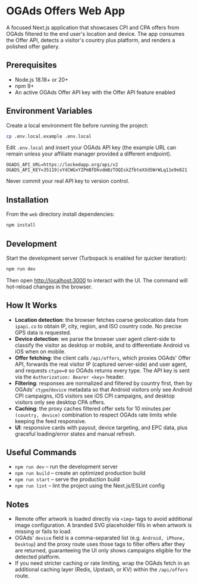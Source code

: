 # OGAds Offers Web App

A focused Next.js application that showcases CPI and CPA offers from OGAds filtered to the end user's location and device. The app consumes the Offer API, detects a visitor's country plus platform, and renders a polished offer gallery.

## Prerequisites

- Node.js 18.18+ or 20+
- npm 9+
- An active OGAds Offer API key with the Offer API feature enabled

## Environment Variables

Create a local environment file before running the project:

```bash
cp .env.local.example .env.local
```

Edit `.env.local` and insert your OGAds API key (the example URL can remain unless your affiliate manager provided a different endpoint).

```
OGADS_API_URL=https://lockedapp.org/api/v2
OGADS_API_KEY=35119|xYdCWGxYIPmBfDkvdmBzTOQIskZfbteXXdSWrWLq11e9e821
```

Never commit your real API key to version control.

## Installation

From the `web` directory install dependencies:

```bash
npm install
```

## Development

Start the development server (Turbopack is enabled for quicker iteration):

```bash
npm run dev
```

Then open [http://localhost:3000](http://localhost:3000) to interact with the UI. The command will hot-reload changes in the browser.

## How It Works

- **Location detection**: the browser fetches coarse geolocation data from `ipapi.co` to obtain IP, city, region, and ISO country code. No precise GPS data is requested.
- **Device detection**: we parse the browser user agent client-side to classify the visitor as desktop or mobile, and to differentiate Android vs iOS when on mobile.
- **Offer fetching**: the client calls `/api/offers`, which proxies OGAds' Offer API, forwards the real visitor IP (captured server-side) and user agent, and requests `ctype=0` so OGAds returns every type. The API key is sent via the `Authorization: Bearer <key>` header.
- **Filtering**: responses are normalized and filtered by country first, then by OGAds' `ctype`/`device` metadata so that Android visitors only see Android CPI campaigns, iOS visitors see iOS CPI campaigns, and desktop visitors only see desktop CPA offers.
- **Caching**: the proxy caches filtered offer sets for 10 minutes per `(country, device)` combination to respect OGAds rate limits while keeping the feed responsive.
- **UI**: responsive cards with payout, device targeting, and EPC data, plus graceful loading/error states and manual refresh.

## Useful Commands

- `npm run dev` – run the development server
- `npm run build` – create an optimized production build
- `npm run start` – serve the production build
- `npm run lint` – lint the project using the Next.js/ESLint config

## Notes

- Remote offer artwork is loaded directly via `<img>` tags to avoid additional image configuration. A branded SVG placeholder fills in when artwork is missing or fails to load.
- OGAds' `device` field is a comma-separated list (e.g. `Android, iPhone, Desktop`) and the proxy route uses those tags to filter offers after they are returned, guaranteeing the UI only shows campaigns eligible for the detected platform.
- If you need stricter caching or rate limiting, wrap the OGAds fetch in an additional caching layer (Redis, Upstash, or KV) within the `/api/offers` route.
